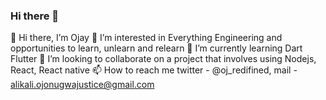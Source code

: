 ### Hi there 👋

👋 Hi there, I’m Ojay
👀 I’m interested in Everything Engineering and opportunities to learn, unlearn and relearn
🌱 I’m currently learning Dart Flutter
💞️ I’m looking to collaborate on a project that involves using Nodejs, React, React native
📫 How to reach me twitter - @oj_redifined, mail - alikali.ojonugwajustice@gmail.com

<!--
**Ojay-dev/Ojay-dev** is a ✨ _special_ ✨ repository because its `README.md` (this file) appears on your GitHub profile.

Here are some ideas to get you started:

- 🔭 I’m currently working on ...
- 🌱 I’m currently learning ...
- 👯 I’m looking to collaborate on ...
- 🤔 I’m looking for help with ...
- 💬 Ask me about ...
- 📫 How to reach me: ...
- 😄 Pronouns: ...
- ⚡ Fun fact: ...
-->
